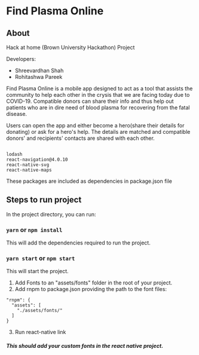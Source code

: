 # Find Plasma Online

## About

Hack at home (Brown University Hackathon) Project

Developers:

- Shreevardhan Shah
- Rohitashwa Pareek

Find Plasma Online is a mobile app designed to act as a tool that assists the community to help each other in the crysis that we are facing today due to COVID-19. Compatible donors can share their info and thus help out patients who are in dire need of blood plasma for recovering from the fatal disease.

Users can open the app and either become a hero(share their details for donating) or ask for a hero's help. The details are matched and compatible donors' and recipients' contacts are shared with each other.

```

lodash
react-navigation@4.0.10
react-native-svg
react-native-maps
```

These packages are included as dependencies in package.json file

## Steps to run project

In the project directory, you can run:

### `yarn` or `npm install`

This will add the dependencies required to run the project.

### `yarn start` or `npm start`

This will start the project.

1. Add Fonts to an "assets/fonts" folder in the root of your project.
2. Add rnpm to package.json providing the path to the font files:

```
"rnpm": {
  "assets": [
    "./assets/fonts/"
  ]
}
```

3. Run react-native link

##### This should add your custom fonts in the react native project.
